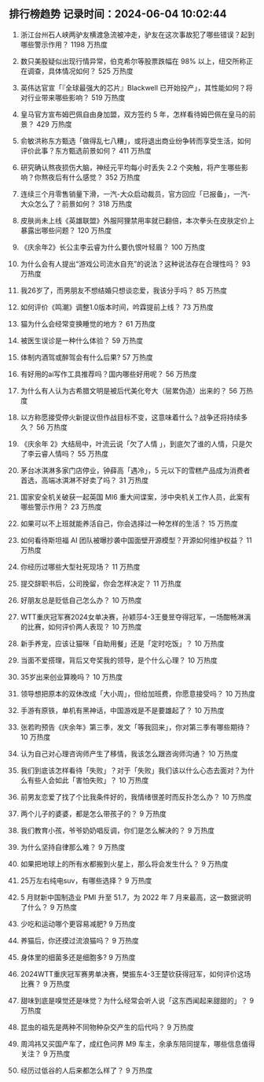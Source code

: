 
## 排行榜趋势 记录时间：2024-06-04 10:02:44
  
  1. 浙江台州石人峡两驴友横渡急流被冲走，驴友在这次事故犯了哪些错误？起到哪些警示作用？ 1198 万热度
    
  2. 数只美股疑似出现行情异常，伯克希尔等股票跌幅在 98% 以上，纽交所称正在调查，具体情况如何？ 525 万热度
    
  3. 英伟达官宣「『全球最强大的芯片』Blackwell 已开始投产」，其性能如何？将对行业带来哪些影响？ 519 万热度
    
  4. 皇马官方宣布姆巴佩自由身加盟，双方签约 5 年，怎样看待姆巴佩在皇马的前景？ 429 万热度
    
  5. 俞敏洪称东方甄选「做得乱七八糟」，或将退出商业纷争转而享受生活，如何评价此事？东方甄选前景如何？ 411 万热度
    
  6. 研究确认熬夜损伤大脑，神经元平均每小时丢失 2.2 个突触，将产生哪些影响？你熬夜后有什么感觉？ 352 万热度
    
  7. 连续三个月零售销量下滑，一汽-大众启动裁员，官方回应「已报备」，一汽-大众怎么了？前景如何？ 318 万热度
    
  8. 皮肤尚未上线《英雄联盟》外服阿狸禁用率就已翻倍，本次拳头在皮肤定价上暴露出哪些问题？ 120 万热度
    
  9. 《庆余年2》长公主李云睿为什么要仇恨叶轻眉？ 100 万热度
    
  10. 为什么会有人提出“游戏公司流水自充”的说法？这种说法存在合理性吗？ 93 万热度
    
  11. 我26岁了，而男朋友不想结婚只想谈恋爱，我该分手吗？ 85 万热度
    
  12. 如何评价《鸣潮》调整1.0版本时间，吟霖提前上线？ 73 万热度
    
  13. 猫为什么会经常变换睡觉的地方？ 61 万热度
    
  14. 被医生误诊是一种什么体验？ 59 万热度
    
  15. 体制内酒驾或醉驾会有什么后果? 57 万热度
    
  16. 有好用的ai写作工具推荐吗？国内哪些好用呢？ 56 万热度
    
  17. 为什么有人认为古希腊文明是被后代美化夸大（层累伪造）出来的？ 56 万热度
    
  18. 以方称愿接受停火新提议但作战目标不变，这意味着什么？战争还将持续多久？ 56 万热度
    
  19. 《庆余年 2》大结局中，叶流云说「欠了人情 」，到底欠了谁的人情，只是欠了李云睿人情吗？ 55 万热度
    
  20. 茅台冰淇淋多家门店停业，钟薛高「遇冷」，5 元以下的雪糕产品成为消费者首选，高端冰淇淋不好卖了吗？ 31 万热度
    
  21. 国家安全机关破获一起英国 MI6 重大间谍案，涉中央机关工作人员，此案有哪些警示作用？ 23 万热度
    
  22. 如果可以不上班就能养活自己，你会选择过一种怎样的生活？ 15 万热度
    
  23. 如何看待斯坦福 AI 团队被曝抄袭中国面壁开源模型？开源如何维护权益？ 11 万热度
    
  24. 你经历过哪些大型社死现场？ 11 万热度
    
  25. 提交辞职书后，公司挽留，你会怎样决定？ 11 万热度
    
  26. 好朋友总是贬低自己怎么办？ 10 万热度
    
  27. WTT重庆冠军赛2024女单决赛，孙颖莎4-3王曼昱夺得冠军，一场酣畅淋漓的比赛，如何评价两人表现？ 10 万热度
    
  28. 新手养宠，应该让猫咪「自助用餐」还是「定时吃饭」？ 10 万热度
    
  29. 当面不爱搭理，背后又夸奖我的领导，是个什么心理？ 10 万热度
    
  30. 35岁出来创业算晚吗？ 10 万热度
    
  31. 领导想把原本的双休改成「大小周」，但给加班费，你愿意接受吗？ 10 万热度
    
  32. 手游有原铁，单机有黑神话，中国游戏是不是要雄起了？ 10 万热度
    
  33. 张若昀预告《庆余年》第三季，发文「等我回来」，你对第三季有哪些期待？ 10 万热度
    
  34. 认为自己对心理咨询师产生了移情，我该怎么跟咨询师沟通？ 10 万热度
    
  35. 我们到底该怎样看待「失败」？对于「失败」我们该以什么心态去面对？为什么有些人会如此「害怕失败」？ 10 万热度
    
  36. 前男友恋爱了找了个比我条件好的，我情绪很差时而反扑怎么办？ 10 万热度
    
  37. 两个儿子的婆婆，都是怎么带孩子的？ 9 万热度
    
  38. 我们教育小孩，爷爷奶奶唱反调，你们是怎么解决的？ 9 万热度
    
  39. 为什么坚持自律那么难？ 9 万热度
    
  40. 如果把地球上的所有水都搬到火星上，那么将会发生什么？ 9 万热度
    
  41. 25万左右纯电suv，有哪些选择？ 9 万热度
    
  42. 5 月财新中国制造业 PMI 升至 51.7，为 2022 年 7 月来最高，这一数据说明了什么？ 9 万热度
    
  43. 少吃和运动哪个更容易减肥? 9 万热度
    
  44. 养猫后，你还摸过流浪猫吗？ 9 万热度
    
  45. 身体里的细菌多还是细胞多? 9 万热度
    
  46. 2024WTT重庆冠军赛男单决赛，樊振东4-3王楚钦获得冠军，如何评价这场比赛？ 9 万热度
    
  47. 甜味到底是嗅觉还是味觉？为什么经常会听人说「这东西闻起来甜甜的」？ 9 万热度
    
  48. 昆虫的祖先是两种不同物种杂交产生的后代吗？ 9 万热度
    
  49. 周鸿祎又买国产车了，成红色问界 M9 车主，余承东陪同提车，哪些信息值得关注？ 9 万热度
    
  50. 经历过低谷的人后来都怎么样了？ 9 万热度
    